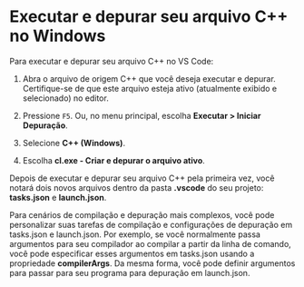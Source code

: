 <h1 data-loc-id="walkthrough.windows.title.run.and.debug.your.file">Executar e depurar seu arquivo C++ no Windows</h1>
<p data-loc-id="walkthrough.windows.run.and.debug.your.file">Para executar e depurar seu arquivo C++ no VS Code:</p>
<ol>
<li><p data-loc-id="walkthrough.windows.instructions1">Abra o arquivo de origem C++ que você deseja executar e depurar. Certifique-se de que este arquivo esteja ativo (atualmente exibido e selecionado) no editor.</p>
</li>
<li><p data-loc-id="walkthrough.windows.press.f5">Pressione <code>F5</code>. Ou, no menu principal, escolha <strong><span data-loc-id="walkthrough.windows.run" data-loc-hint="Refers to Run command on main menu">Executar</span> &gt; <span data-loc-id="walkthrough.windows.start.debugging" data-loc-hint="Refers to Start Debugging command under Run menu on main menu">Iniciar Depuração</span></strong>.</p>
</li>
<li><p data-loc-id="walkthrough.windows.select.compiler">Selecione <strong>C++ (Windows)</strong>.</p>
</li>
<li><p data-loc-id="walkthrough.windows.choose.build.active.file">Escolha <strong>cl.exe - <span data-loc-id="walkthrough.windows.build.and.debug.active.file" data-loc-hint="Should be the same as translation for build.and.debug.active.file in extension.ts">Criar e depurar o arquivo ativo</span></strong>.</p>
</li>
</ol>
<p data-loc-id="walkthrough.windows.after.running">Depois de executar e depurar seu arquivo C++ pela primeira vez, você notará dois novos arquivos dentro da pasta <strong>.vscode</strong> do seu projeto: <strong>tasks.json</strong> e <strong>launch.json</strong>.</p>

<p data-loc-id="walkthrough.windows.for.more.complex">Para cenários de compilação e depuração mais complexos, você pode personalizar suas tarefas de compilação e configurações de depuração em <span>tasks.json</span> e <span>launch.json</span>. Por exemplo, se você normalmente passa argumentos para seu compilador ao compilar a partir da linha de comando, você pode especificar esses argumentos em <span>tasks.json</span> usando a propriedade <strong>compilerArgs</strong>. Da mesma forma, você pode definir argumentos para passar para seu programa para depuração em <span>launch.json</span>.</p>
